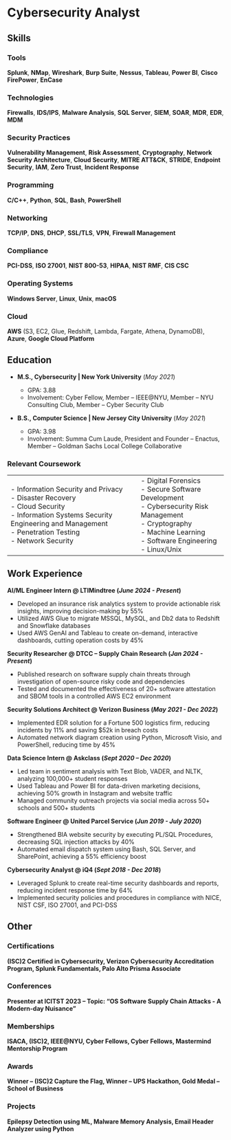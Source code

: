 # Cybersecurity Analyst

## Skills

### Tools
**Splunk**, **NMap**, **Wireshark**, **Burp Suite**, **Nessus**, **Tableau**, **Power BI**, **Cisco FirePower**, **EnCase**

### Technologies
**Firewalls**, **IDS/IPS**, **Malware Analysis**, **SQL Server**, **SIEM**, **SOAR**, **MDR**, **EDR**, **MDM**

### Security Practices
**Vulnerability Management**, **Risk Assessment**, **Cryptography**, **Network Security Architecture**, **Cloud Security**, **MITRE ATT&CK**, **STRIDE**, **Endpoint Security**, **IAM**, **Zero Trust**, **Incident Response**

### Programming
**C/C++**, **Python**, **SQL**, **Bash**, **PowerShell**

### Networking
**TCP/IP**, **DNS**, **DHCP**, **SSL/TLS**, **VPN**, **Firewall Management**

### Compliance
**PCI-DSS**, **ISO 27001**, **NIST 800-53**, **HIPAA**, **NIST RMF**, **CIS CSC**

### Operating Systems
**Windows Server**, **Linux**, **Unix**, **macOS**

### Cloud
**AWS** (S3, EC2, Glue, Redshift, Lambda, Fargate, Athena, DynamoDB), **Azure**, **Google Cloud Platform**


## Education	       		
- **M.S., Cybersecurity | New York University** (_May 2021_)		        		
  - GPA: 3.88
  - Involvement: Cyber Fellow, Member – IEEE@NYU, Member – NYU Consulting Club, Member – Cyber Security Club

- **B.S., Computer Science | New Jersey City University** (_May 2021_)
  - GPA: 3.98
  - Involvement: Summa Cum Laude, President and Founder – Enactus, Member – Goldman Sachs Local College Collaborative

### Relevant Coursework

<table>
  <tr>
    <td>
      - Information Security and Privacy<br>
      - Disaster Recovery<br>
      - Cloud Security<br>
      - Information Systems Security Engineering and Management<br>
      - Penetration Testing<br>
      - Network Security<br>
    </td>
    <td>
      - Digital Forensics<br>
      - Secure Software Development<br>
      - Cybersecurity Risk Management<br>
      - Cryptography<br>
      - Machine Learning<br>
      - Software Engineering<br>
      - Linux/Unix<br>
    </td>
  </tr>
</table>



## Work Experience
**AI/ML Engineer Intern @ LTIMindtree (_June 2024 - Present_)**
- Developed an insurance risk analytics system to provide actionable risk insights, improving decision-making by 55%
- Utilized AWS Glue to migrate MSSQL, MySQL, and Db2 data to Redshift and Snowflake databases
- Used AWS GenAI and Tableau to create on-demand, interactive dashboards, cutting operation costs by 45%

**Security Researcher @ DTCC – Supply Chain Research (_Jan 2024 - Present_)**
- Published research on software supply chain threats through investigation of open-source risky code and dependencies
- Tested and documented the effectiveness of 20+ software attestation and SBOM tools in a controlled AWS EC2 environment

**Security Solutions Architect @ Verizon Business (_May 2021 - Dec 2022_)**
- Implemented EDR solution for a Fortune 500 logistics firm, reducing incidents by 11% and saving $52k in breach costs
- Automated network diagram creation using Python, Microsoft Visio, and PowerShell, reducing time by 45%

**Data Science Intern @ Askclass (_Sept 2020 – Dec 2020_)**
- Led team in sentiment analysis with Text Blob, VADER, and NLTK, analyzing 100,000+ student responses
- Used Tableau and Power BI for data-driven marketing decisions, achieving 50% growth in Instagram and website traffic
- Managed community outreach projects via social media across 50+ schools and 500+ students

**Software Engineer @ United Parcel Service (_Jun 2019 - July 2020_)**
- Strengthened BIA website security by executing PL/SQL Procedures, decreasing SQL injection attacks by 40%
- Automated email dispatch system using Bash, SQL Server, and SharePoint, achieving a 55% efficiency boost

**Cybersecurity Analyst @ iQ4 (_Sept 2018 - Dec 2018_)**
- Leveraged Splunk to create real-time security dashboards and reports, reducing incident response time by 64%
- Implemented security policies and procedures in compliance with NICE, NIST CSF, ISO 27001, and PCI-DSS


## Other

### **Certifications**
**(ISC)2 Certified in Cybersecurity, Verizon Cybersecurity Accreditation Program, Splunk Fundamentals, Palo Alto Prisma Associate**

### **Conferences**
**Presenter at ICITST 2023 – Topic: “OS Software Supply Chain Attacks - A Modern-day Nuisance”**

### **Memberships**
**ISACA, (ISC)2, IEEE@NYU, Cyber Fellows, Cyber Fellows, Mastermind Mentorship Program**

### **Awards**
**Winner – (ISC)2 Capture the Flag, Winner – UPS Hackathon, Gold Medal – School of Business**

### **Projects**
**Epilepsy Detection using ML, Malware Memory Analysis, Email Header Analyzer using Python**




